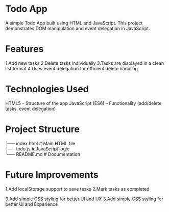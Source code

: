 # Todo App

A simple Todo App built using HTML and JavaScript.
This project demonstrates DOM manipulation and event delegation in JavaScript.

# Features

1.Add new tasks
2.Delete tasks individually
3.Tasks are displayed in a clean list format
4.Uses event delegation for efficient delete handling

# Technologies Used

HTML5 – Structure of the app
JavaScript (ES6) – Functionality (add/delete tasks, event delegation)

# Project Structure
├── index.html     # Main HTML file  
├── todo.js        # JavaScript logic  
└── README.md      # Documentation  

# Future Improvements

1.Add localStorage support to save tasks
2.Mark tasks as completed

3.Add simple CSS styling for better UI and UX
3.Add simple CSS styling for better UI and Experience

